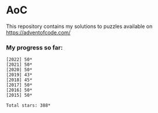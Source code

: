 # AoC

This repository contains my solutions to puzzles available on https://adventofcode.com/

### My progress so far:

```
[2022] 50*
[2021] 50*
[2020] 50*
[2019] 43*
[2018] 45*
[2017] 50*
[2016] 50*
[2015] 50*

Total stars: 388*
```
